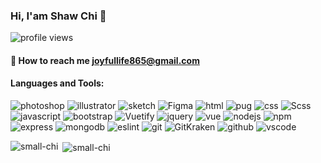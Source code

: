 ### Hi, I'am Shaw Chi 👋

![profile views](https://komarev.com/ghpvc/?username=shayting)
#### 📩 How to reach me **joyfullife865@gmail.com**

#### Languages and Tools:
![photoshop](https://img.shields.io/badge/-PhotoShop-%23001D34?style=flat&logo=adobe-photoshop)
![illustrator](https://img.shields.io/badge/-Illustrator-%23310000?style=flat&logo=adobe-illustrator)
![sketch](https://img.shields.io/badge/-Sketch-%23000000?style=flat&logo=sketch)
![Figma](https://img.shields.io/badge/-Figma-%23000000?style=flat&logo=Figma)
![html](https://img.shields.io/badge/-HTML%205-%23E44D27?style=flat&logo=html5&logoColor=%23E44D27&labelColor=%23000000)
![pug](https://img.shields.io/badge/-Pug-%23000000?style=flat&logo=pug)
![css](https://img.shields.io/badge/-CSS%203-%231572B6?style=flat&logo=css3&logoColor=%231572B6&labelColor=%23000000)
![Scss](https://img.shields.io/badge/-Scss-%23000000?style=flat&logo=sass)
![javascript](https://img.shields.io/badge/-JavaScript-%23F7DF1C?style=flat&logo=javascript&color=%23000000)
![bootstrap](https://img.shields.io/badge/-Bootstrap-%23000000?style=flat&logo=Bootstrap)
![Vuetify](https://img.shields.io/badge/Vuetify-1867C0?style=flat&logo=vuetify&logoColor=AEDDFF)
![jquery](https://img.shields.io/badge/-jQuery-%23054571?style=flat&logo=jQuery&logoColor=%2378CFF5)
![vue](https://img.shields.io/badge/-Vue.js-%232c3e50?style=flate&logo=Vue.js)
![nodejs](https://img.shields.io/badge/-Node.js-%23333333?style=flat&logo=Node.js)
![npm](https://img.shields.io/badge/-npm-%23333333?style=flat&logo=npm&logoColor=%23CB3837)
![express](https://img.shields.io/badge/-Express-%23000000?style=flat&logo=Express)
![mongodb](https://img.shields.io/badge/-MongoDB-%23333333?style=flat&logo=MongoDB)
![eslint](https://img.shields.io/badge/-ESLint-%234B32C3?style=flat&logo=eslint)
![git](https://img.shields.io/badge/-Git-%23000000?style=flat&logo=git)
![GitKraken](https://img.shields.io/badge/-GitKraken-%23333333?style=flat&logo=GitKraken)
![github](https://img.shields.io/badge/-GitHub-%23000000?style=flat&logo=github)
![vscode](https://img.shields.io/badge/-VSCode-%23333333?style=flat&logo=visual-studio-code&logoColor=%23007ACC)

<!-- ![Anurag's GitHub stats](https://github-readme-stats.vercel.app/api?username=shayting&show_icons=true&theme=gotham)

[![Top Langs](https://github-readme-stats.vercel.app/api/top-langs/?username=shayting&layout=compact&theme=gotham)](https://github.com/anuraghazra/github-readme-stats) -->

<p><img align="left" src="https://github-readme-stats.vercel.app/api/top-langs?username=small-chi&show_icons=true&theme=radical&title_color=ffffff&text_color=ffffff&bg_color=b4c0e4&locale=en&layout=compact" alt="small-chi" /></p>

<p>&nbsp;<img align="center" src="https://github-readme-stats.vercel.app/api?username=small-chi&show_icons=true&theme=tokyonight&title_color=ffffff&text_color=ffffff&bg_color=b4c0e4&locale=en" alt="small-chi" /></p>




